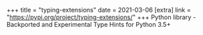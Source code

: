 +++
title = "typing-extensions"
date = 2021-03-06
[extra]
link = "https://pypi.org/project/typing-extensions/"
+++
Python library - Backported and Experimental Type Hints for Python 3.5+

